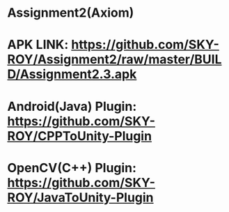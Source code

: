 # Assignment2(Axiom)

# APK LINK: https://github.com/SKY-ROY/Assignment2/raw/master/BUILD/Assignment2.3.apk
# Android(Java) Plugin: https://github.com/SKY-ROY/CPPToUnity-Plugin
# OpenCV(C++) Plugin: https://github.com/SKY-ROY/JavaToUnity-Plugin
